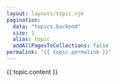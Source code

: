 ```yaml
---
layout: layouts/topic.njk
pagination:
  data: "topics.backend"
  size: 1
  alias: topic
  addAllPagesToCollections: false
permalink: "{{ topic.permalink }}"
---
```


{{ topic.content }}

